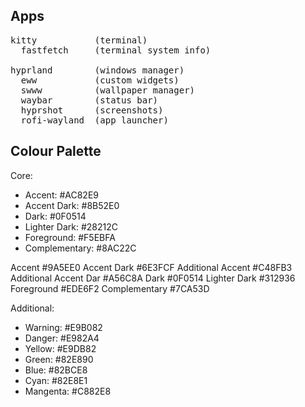 ## Apps
<pre>
kitty           (terminal)
  fastfetch     (terminal system info)

hyprland        (windows manager)
  eww           (custom widgets)
  swww          (wallpaper manager)
  waybar        (status bar)
  hyprshot      (screenshots)
  rofi-wayland  (app launcher)
</pre>

## Colour Palette

Core:
- Accent: #AC82E9
- Accent Dark: #8B52E0
- Dark: #0F0514
- Lighter Dark: #28212C
- Foreground: #F5EBFA
- Complementary: #8AC22C

Accent	#9A5EE0	
Accent Dark	#6E3FCF	
Additional Accent #C48FB3
Additional Accent Dar #A56C8A
Dark	#0F0514
Lighter Dark	#312936	
Foreground	#EDE6F2	
Complementary	#7CA53D	

Additional:
- Warning: #E9B082
- Danger: #E982A4
- Yellow: #E9DB82
- Green: #82E890
- Blue: #82BCE8
- Cyan: #82E8E1
- Mangenta: #C882E8

